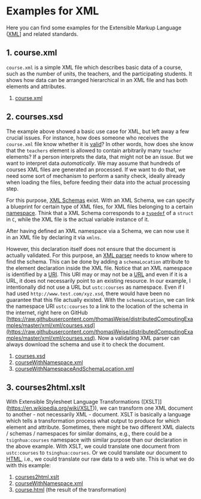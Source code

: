 # Examples for XML

Here you can find some examples for the Extensible Markup Language ([XML](https://en.wikipedia.org/wiki/Xml)] and related standards.

## 1. course.xml

`course.xml` is a simple XML file which describes basic data of a course, such as
the number of units, the teachers, and the participating students. It shows how
data can be arranged hierarchical in an XML file and has both elements and attributes.

1. [course.xml](http://github.com/thomasWeise/distributedComputingExamples/tree/master/xml/xml/course.xml)

## 2. courses.xsd

The example above showed a basic use case for XML, but left away a few crucial issues. For instance, how does someone who receives the `course.xml` file know whether it is [valid](https://en.wikipedia.org/wiki/XML_validation)? In other words, how does she know that the `teachers` element is allowed to contain arbitrarily many `teacher` elements? If a person interprets the data, that might not be an issue. But we want to interpret data *automatically*. We may assume that hundreds of courses XML files are generated an processed. If we want to do that, we need some sort of mechanism to perform a sanity check, ideally already when loading the files, before feeding their data into the actual processing step.

For this purpose, [XML Schemas](https://en.wikipedia.org/wiki/XML_Schema_%28W3C%29) exist. With an XML Schema, we can specify a blueprint for certain type of XML files, for XML files belonging to a certain [namespace](https://en.wikipedia.org/wiki/XML_namespace). Think that a XML Schema corresponds to a [`typedef`](https://en.wikipedia.org/wiki/Typedef) of a `struct` in `C`, while the XML file is the actual variable instance of it.

After having defined an XML namespace via a Schema, we can now use it in an XML file by declaring it via `xmlns`.

However, this declaration itself does not ensure that the document is actually validated. For this purpose, an [XML parser](https://en.wikipedia.org/wiki/XML#Programming_interfaces) needs to know where to find the schema. This can be done by adding a `schemaLocation` attribute to the element declaration inside the XML file. Notice that an XML namespace is identified by a [URI](https://en.wikipedia.org/wiki/Uniform_Resource_Identifier). This URI may or may not be a [URL](https://en.wikipedia.org/wiki/Uniform_Resource_Locator) and even if it is a URL, it does not necessarily point to an existing resource. In our example, I intentionally did not use a URL but `ustc:courses` as namespace. Even if I had used `http://www.test.com/xyz.xsd`, there would have been no guarantee that this file actually existed. With the `schemaLocation`, we can link the namespace URI `ustc:courses` to a link to the location of the schema in the internet, right here on GitHub [https://raw.githubusercontent.com/thomasWeise/distributedComputingExamples/master/xml/xml/courses.xsd](https://raw.githubusercontent.com/thomasWeise/distributedComputingExamples/master/xml/xml/courses.xsd). Now a validating XML parser can always download the schema and use it to check the document.

1. [courses.xsd](http://github.com/thomasWeise/distributedComputingExamples/tree/master/xml/xml/courses.xsd)
1. [courseWithNamespace.xml](http://github.com/thomasWeise/distributedComputingExamples/tree/master/xml/xml/courseWithNamespace.xml)
1. [courseWithNamespaceAndSchemaLocation.xml](http://github.com/thomasWeise/distributedComputingExamples/tree/master/xml/xml/courseWithNamespaceAndSchemaLocation.xml)

## 3. courses2html.xslt

With Extensible Stylesheet Language Transformations ([XSLT]](https://en.wikipedia.org/wiki/XSLT)), we can transform one XML document to another - not necessarily XML - document. XSLT is basically a language which tells a transformation process what output to produce for which element and attribute. Sometimes, there might be two different XML dialects / schemas / namespaces for similar domains, e.g., there could be a `tsignhua:courses` namespace with similar purpose than our declaration in the above example. With XSLT, we could translate one document from `ustc:courses` to `tsinghua:courses`. Or we could translate our document to [HTML](https://en.wikipedia.org/wiki/HTML), i.e., we could translate our raw data to a web site. This is what we do with this example: 

1. [courses2html.xslt](http://github.com/thomasWeise/distributedComputingExamples/tree/master/xml/xml/courses2html.xslt)
1. [courseWithNamespace.xml](http://github.com/thomasWeise/distributedComputingExamples/tree/master/xml/xml/courseWithNamespace.xml)
1. [course.html](http://github.com/thomasWeise/distributedComputingExamples/tree/master/xml/xml/course.html) (the result of the transformation)